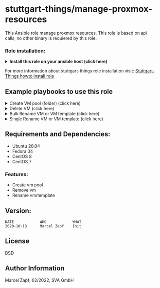 stuttgart-things/manage-proxmox-resources
=========================================

This Ansible role manage proxmox resources. This role is based on api calls, no other binary is requiered by this role. 

### Role installation:
<details><summary><b>Install this role on your ansible host (click here)</b></summary>

```
cat <<EOF > /tmp/requirements.yaml
roles:
- src: git@codehub.sva.de:Lab/stuttgart-things/supporting-roles/manage-proxmox-resources.git
  scm: git

EOF
ansible-galaxy install -r /tmp/requirements.yaml --force && ansible-galaxy collection install -r /tmp/requirements.yaml -f
```
</details>

For more information about stuttgart-things role installation visit: [Stuttgart-Things howto install role](https://codehub.sva.de/Lab/stuttgart-things/meta/documentation/doc-as-code/-/blob/master/howtos/howto-install-role.md)

## Example playbooks to use this role

<details><summary>Create VM pool (folder) (click here)</summary>

### Ansible command:
```
ansible-playbook playbook.yml
```

### Playbook: playbook.yml
```
---
- hosts: localhost
  vars:
    pve_cluster_url: "https://sthings-pve1.labul.sva.de:8006"
    pve_api_user:  "terraform@pve"
    pve_api_password: "secret"

    pve_pools :
      - name: pool1
      - name: pool2

  roles:
    - manage-proxmox-resources
```
</details>

<details><summary>Delete VM (click here)</summary>

### Ansible command:
```
ansible-playbook playbook.yml
```

### Playbook: playbook.yml
```
---
- hosts: localhost
  vars:
    pve_cluster_url: "https://sthings-pve1.labul.sva.de:8006"
    pve_api_user:  "terraform@pve"
    pve_api_password: "secret"

    pve_delete_vms:
      - name: badvm1
        node: sthings-pve1
      - name: badvm2
        node: sthings-pve1
      - name: badvm3
        node: sthings-pve1

  roles:
    - manage-proxmox-resources
```
</details>

<details><summary>Bulk Rename VM or VM template (click here)</summary>

### Ansible command:
```
ansible-playbook playbook.yml
```

### Playbook: playbook.yml
```
---
- hosts: localhost
  vars:
    pve_cluster_url: "https://sthings-pve1.labul.sva.de:8006"
    pve_api_user:  "terraform@pve"
    pve_api_password: "secret"

    pve_rename_vms:
      - current_vm_name: vm1
        expected_vm_name: myvm
        node: sthings-pve1
      - current_vm_name: vm2
        expected_vm_name: mygoodvm
        node: sthings-pve1
      - current_vm_name: vm3
        expected_vm_name: mybestvm
        node: sthings-pve1

  roles:
    - manage-proxmox-resources
```
</details>

<details><summary>Single Rename VM or VM template (click here)</summary>

### Ansible command:
```
ansible-playbook playbook.yml
```

### Playbook: playbook.yml
```
---
- hosts: localhost
  vars:
    pve_cluster_url: "https://sthings-pve1.labul.sva.de:8006"
    pve_api_user:  "terraform@pve"
    pve_api_password: "secret"
    pve_node: sthings-pve1

    pve_current_vm_name: vm1
    pve_expected_vm_name: myvm


  roles:
    - manage-proxmox-resources
```
</details>

## Requirements and Dependencies:
- Ubuntu 20.04
- Fedora 34
- CentOS 8
- CentOS 7

### Features:
- Create vm pool
- Remove vm
- Rename vm/template

## Version:
```
DATE            WHO            WHAT
2020-10-13      Marcel Zapf    Init
```

License
-------

BSD

Author Information
------------------

Marcel Zapf; 02/2022; SVA GmbH
